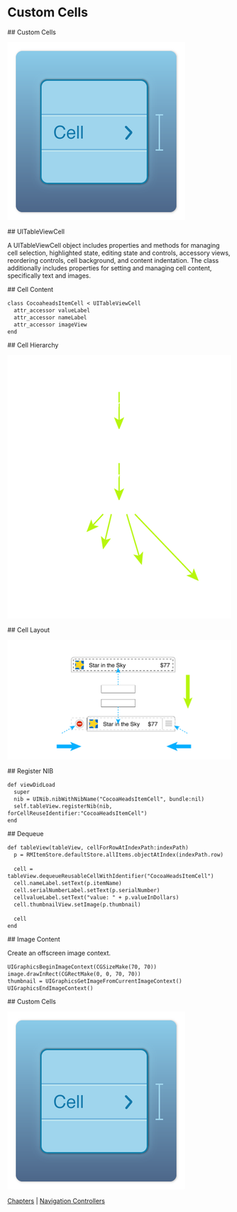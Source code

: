 # Custom Cells

<slide>
## Custom Cells

![](customcells.png "Custome Cells") 

</slide>

<slide>
## UITableViewCell

A UITableViewCell object includes properties and methods for managing cell selection, highlighted state, editing state and controls, accessory views, reordering controls, cell background, and content indentation. The class additionally includes properties for setting and managing cell content, specifically text and images.

</slide>

<slide>
## Cell Content

    class CocoaheadsItemCell < UITableViewCell
      attr_accessor valueLabel
      attr_accessor nameLabel
      attr_accessor imageView
    end

</slide>    

<slide>
## Cell Hierarchy

![](cellhierarchy.png "Cell Hierarchy") 

</slide>

<slide>
## Cell Layout

![](celleditinglayout.png "Cell Layout") 

</slide>

<slide>
## Register NIB

    def viewDidLoad
      super
      nib = UINib.nibWithNibName("CocoaHeadsItemCell", bundle:nil)
      self.tableView.registerNib(nib, forCellReuseIdentifier:"CocoaHeadsItemCell")
    end

</slide>

<slide>
## Dequeue

    def tableView(tableView, cellForRowAtIndexPath:indexPath)
      p = RMItemStore.defaultStore.allItems.objectAtIndex(indexPath.row)

      cell = tableView.dequeueReusableCellWithIdentifier("CocoaHeadsItemCell")
      cell.nameLabel.setText(p.itemName)
      cell.serialNumberLabel.setText(p.serialNumber)
      cellvalueLabel.setText("value: " + p.valueInDollars)
      cell.thumbnailView.setImage(p.thumbnail)
    
      cell
    end
</slide>

<slide>
## Image Content

Create an offscreen image context.

    UIGraphicsBeginImageContext(CGSizeMake(70, 70))
    image.drawInRect(CGRectMake(0, 0, 70, 70))
    thumbnail = UIGraphicsGetImageFromCurrentImageContext()
    UIGraphicsEndImageContext()

</slide>


<slide>
## Custom Cells

![](customcells.png "Custome Cells") 

[Chapters](../reveal.html) | 
[Navigation Controllers](../14-NavigationControllers/reveal.html)

</slide>
